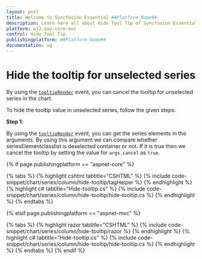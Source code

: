 ```yaml
---
layout: post
title: Welcome to Syncfusion Essential ##Platform_Name##
description: Learn here all about Hide Tool Tip of Syncfusion Essential ##Platform_Name## widgets based on HTML5 and jQuery.
platform: ej2-asp-core-mvc
control: Hide Tool Tip
publishingplatform: ##Platform_Name##
documentation: ug
---
```



<!-- markdownlint-disable MD036 -->

# Hide the tooltip for unselected series

By using the [`tooltipRender`](https://help.syncfusion.com/cr/aspnetcore-js2/Syncfusion.EJ2.Charts.Chart.html#Syncfusion_EJ2_Charts_Chart_TooltipRender) event,
you can cancel the tooltip for unselected series in the chart.

To hide the tooltip value in unselected series, follow the given steps:

**Step 1**:

By using the [`tooltipRender`](https://help.syncfusion.com/cr/aspnetcore-js2/Syncfusion.EJ2.Charts.Chart.html#Syncfusion_EJ2_Charts_Chart_TooltipRender) event,
you can get the series elements in the arguments. By using this argument we can compare whether seriesElementclasslist is deselected container or not.
If it is true then we cancel the tooltip by setting the value for `args.cancel` as `true`.

{% if page.publishingplatform == "aspnet-core" %}

{% tabs %}
{% highlight cshtml tabtitle="CSHTML" %}
{% include code-snippet/chart/series/column/hide-tooltip/tagHelper %}
{% endhighlight %}
{% highlight c# tabtitle="Hide-tooltip.cs" %}
{% include code-snippet/chart/series/column/hide-tooltip/hide-tooltip.cs %}
{% endhighlight %}
{% endtabs %}

{% elsif page.publishingplatform == "aspnet-mvc" %}

{% tabs %}
{% highlight razor tabtitle="CSHTML" %}
{% include code-snippet/chart/series/column/hide-tooltip/razor %}
{% endhighlight %}
{% highlight c# tabtitle="Hide-tooltip.cs" %}
{% include code-snippet/chart/series/column/hide-tooltip/hide-tooltip.cs %}
{% endhighlight %}
{% endtabs %}
{% endif %}

